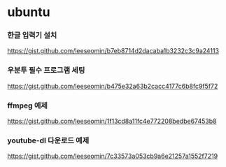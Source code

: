 # ubuntu


### 한글 입력기 설치 

https://gist.github.com/leeseomin/b7eb8714d2dacaba1b3232c3c9a24113


### 우분투 필수 프로그램 세팅 

https://gist.github.com/leeseomin/b475e32a63b2cacc4177c6b8fc9f5f72


### ffmpeg 예제 

https://gist.github.com/leeseomin/1f13cd8a11fc4e772208bedbe67453b8



###  youtube-dl  다운로드 예제 

https://gist.github.com/leeseomin/7c33573a053cb9a6e21257a1552f7219

